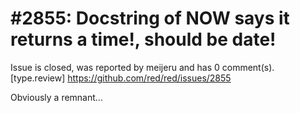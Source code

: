 
#2855: Docstring of NOW says it returns a time!, should be date!
================================================================================
Issue is closed, was reported by meijeru and has 0 comment(s).
[type.review]
<https://github.com/red/red/issues/2855>

Obviously a remnant...


